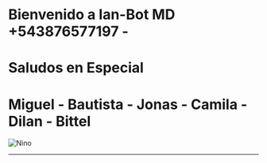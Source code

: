 # Bienvenido a Ian-Bot MD +543876577197 -
# Saludos en Especial
# Miguel - Bautista - Jonas - Camila - Dilan - Bittel

![Nino](https://github.com/user-attachments/assets/18b50ce8-9eaf-4da7-9eef-bc658eebde7c)

------------------------------------------------------------------------------------------------------------------------------------------------------------------
